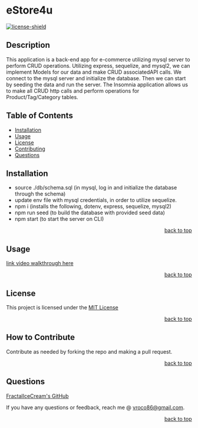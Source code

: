 # eStore4u
  [![license-shield]][license-url]

  ## Description
  
  This application is a back-end app for e-commerce utilizing mysql server to perform CRUD operations. Utilizing express, sequelize, and mysql2, we can implement Models for our data and make CRUD associatedAPI calls. We connect to the mysql server and initialize the database. Then we can start by seeding the data and run the server. The Insomnia application allows us to make all CRUD http calls and perform operations for Product/Tag/Category tables. 

  ## Table of Contents
  
  - [Installation](#installation)
  - [Usage](#usage)
  - [License](#license)
  - [Contributing](#contributing)
  - [Questions](#questions)

  ## Installation
  
  - source ./db/schema.sql (in mysql, log in and initialize the database through the schema) 
  - update env file with mysql credentials, in order to utilize sequelize.
  - npm i (installs the following, dotenv, express, sequelize, mysql2)
  - npm run seed (to build the database with provided seed data)
  - npm start (to start the server on CLI)

  <p align="right"><a href='#estore4u'>back to top</a></p>
  
  ## Usage

  [link video walkthrough here](https://watch.screencastify.com/v/TgRUXXwpqHCwIdQwGSD8)
  
  <p align="right"><a href='#estore4u'>back to top</a></p>

  ## License
  
  This project is licensed under the [MIT License](https://choosealicense.com/licenses/mit)

  <p align="right"><a href='#estore4u'>back to top</a></p>

  ## How to Contribute
  
  Contribute as needed by forking the repo and making a pull request.
  
  <p align="right"><a href='#estore4u'>back to top</a></p>

  ## Questions

  [FractalIceCream's GitHub](https://github.com/FractalIceCream)

  If you have any questions or feedback, reach me @ [vroco86@gmail.com](mailto:vroco86@gmail.com).

  <p align="right"><a href='#estore4u'>back to top</a></p>

  [license-shield]: https://img.shields.io/badge/LICENSE-MIT-green
  [license-url]: https://choosealicense.com/licenses/mit
